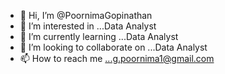 - 👋 Hi, I’m @PoornimaGopinathan
- 👀 I’m interested in ...Data Analyst
- 🌱 I’m currently learning ...Data Analyst
- 💞️ I’m looking to collaborate on ...Data Analyst
- 📫 How to reach me ...g.poornima1@gmail.com

<!---
PoornimaGopinathan/PoornimaGopinathan is a ✨ special ✨ repository because its `README.md` (this file) appears on your GitHub profile.
You can click the Preview link to take a look at your changes.
--->
